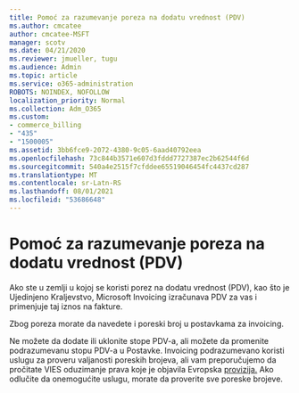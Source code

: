 ```yaml
---
title: Pomoć za razumevanje poreza na dodatu vrednost (PDV)
ms.author: cmcatee
author: cmcatee-MSFT
manager: scotv
ms.date: 04/21/2020
ms.reviewer: jmueller, tugu
ms.audience: Admin
ms.topic: article
ms.service: o365-administration
ROBOTS: NOINDEX, NOFOLLOW
localization_priority: Normal
ms.collection: Adm_O365
ms.custom:
- commerce_billing
- "435"
- "1500005"
ms.assetid: 3bb6fce9-2072-4380-9c05-6aad40792eea
ms.openlocfilehash: 73c844b3571e607d3fddd7727387ec2b62544f6d
ms.sourcegitcommit: 540a4e2515f7cfddee65519046454fc4437cd287
ms.translationtype: MT
ms.contentlocale: sr-Latn-RS
ms.lasthandoff: 08/01/2021
ms.locfileid: "53686648"
---
```

# <a name="help-understanding-value-added-tax-vat"></a>Pomoć za razumevanje poreza na dodatu vrednost (PDV)

Ako ste u zemlji u kojoj se koristi porez na dodatu vrednost (PDV), kao što je Ujedinjeno Kraljevstvo, Microsoft Invoicing izračunava PDV za vas i primenjuje taj iznos na fakture.
  
Zbog poreza morate da navedete i poreski broj u postavkama za invoicing.
  
Ne možete da dodate ili uklonite stope PDV-a, ali možete da promenite podrazumevanu stopu PDV-a u Postavke. Invoicing podrazumevano koristi uslugu za proveru valjanosti poreskih brojeva, ali vam preporučujemo da pročitate VIES oduzimanje prava koje je objavila Evropska [provizija.](https://go.microsoft.com/fwlink/?LinkID=841741) Ako odlučite da onemogućite uslugu, morate da proverite sve poreske brojeve.